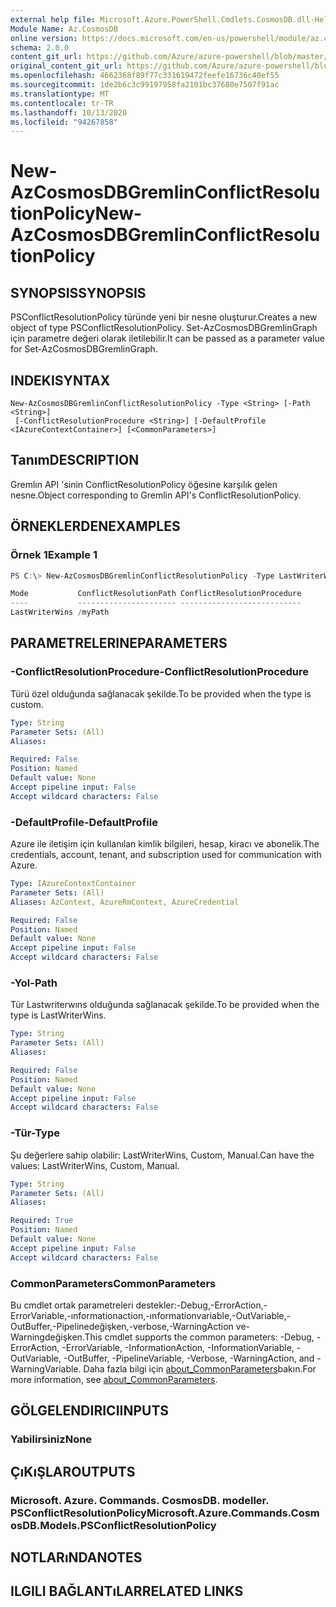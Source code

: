 ```yaml
---
external help file: Microsoft.Azure.PowerShell.Cmdlets.CosmosDB.dll-Help.xml
Module Name: Az.CosmosDB
online version: https://docs.microsoft.com/en-us/powershell/module/az.cosmosdb/new-azcosmosdbgremlinconflictresolutionpolicy
schema: 2.0.0
content_git_url: https://github.com/Azure/azure-powershell/blob/master/src/CosmosDB/CosmosDB/help/New-AzCosmosDBGremlinConflictResolutionPolicy.md
original_content_git_url: https://github.com/Azure/azure-powershell/blob/master/src/CosmosDB/CosmosDB/help/New-AzCosmosDBGremlinConflictResolutionPolicy.md
ms.openlocfilehash: 4662368f89f77c331619472feefe16736c40ef55
ms.sourcegitcommit: 1de2b6c3c99197958fa2101bc37680e7507f91ac
ms.translationtype: MT
ms.contentlocale: tr-TR
ms.lasthandoff: 10/13/2020
ms.locfileid: "94267858"
---
```

# <span data-ttu-id="7e296-101">New-AzCosmosDBGremlinConflictResolutionPolicy</span><span class="sxs-lookup"><span data-stu-id="7e296-101">New-AzCosmosDBGremlinConflictResolutionPolicy</span></span>

## <span data-ttu-id="7e296-102">SYNOPSIS</span><span class="sxs-lookup"><span data-stu-id="7e296-102">SYNOPSIS</span></span>
<span data-ttu-id="7e296-103">PSConflictResolutionPolicy türünde yeni bir nesne oluşturur.</span><span class="sxs-lookup"><span data-stu-id="7e296-103">Creates a new object of type PSConflictResolutionPolicy.</span></span> <span data-ttu-id="7e296-104">Set-AzCosmosDBGremlinGraph için parametre değeri olarak iletilebilir.</span><span class="sxs-lookup"><span data-stu-id="7e296-104">It can be passed as a parameter value for Set-AzCosmosDBGremlinGraph.</span></span>

## <span data-ttu-id="7e296-105">INDEKI</span><span class="sxs-lookup"><span data-stu-id="7e296-105">SYNTAX</span></span>

```
New-AzCosmosDBGremlinConflictResolutionPolicy -Type <String> [-Path <String>]
 [-ConflictResolutionProcedure <String>] [-DefaultProfile <IAzureContextContainer>] [<CommonParameters>]
```

## <span data-ttu-id="7e296-106">Tanım</span><span class="sxs-lookup"><span data-stu-id="7e296-106">DESCRIPTION</span></span>
<span data-ttu-id="7e296-107">Gremlın API 'sinin ConflictResolutionPolicy öğesine karşılık gelen nesne.</span><span class="sxs-lookup"><span data-stu-id="7e296-107">Object corresponding to Gremlin API's ConflictResolutionPolicy.</span></span>

## <span data-ttu-id="7e296-108">ÖRNEKLERDEN</span><span class="sxs-lookup"><span data-stu-id="7e296-108">EXAMPLES</span></span>

### <span data-ttu-id="7e296-109">Örnek 1</span><span class="sxs-lookup"><span data-stu-id="7e296-109">Example 1</span></span>
```powershell
PS C:\> New-AzCosmosDBGremlinConflictResolutionPolicy -Type LastWriterWins -Path "/myPath"

Mode           ConflictResolutionPath ConflictResolutionProcedure
----           ---------------------- ---------------------------
LastWriterWins /myPath
```

## <span data-ttu-id="7e296-110">PARAMETRELERINE</span><span class="sxs-lookup"><span data-stu-id="7e296-110">PARAMETERS</span></span>

### <span data-ttu-id="7e296-111">-ConflictResolutionProcedure</span><span class="sxs-lookup"><span data-stu-id="7e296-111">-ConflictResolutionProcedure</span></span>
<span data-ttu-id="7e296-112">Türü özel olduğunda sağlanacak şekilde.</span><span class="sxs-lookup"><span data-stu-id="7e296-112">To be provided when the type is custom.</span></span>

```yaml
Type: String
Parameter Sets: (All)
Aliases:

Required: False
Position: Named
Default value: None
Accept pipeline input: False
Accept wildcard characters: False
```

### <span data-ttu-id="7e296-113">-DefaultProfile</span><span class="sxs-lookup"><span data-stu-id="7e296-113">-DefaultProfile</span></span>
<span data-ttu-id="7e296-114">Azure ile iletişim için kullanılan kimlik bilgileri, hesap, kiracı ve abonelik.</span><span class="sxs-lookup"><span data-stu-id="7e296-114">The credentials, account, tenant, and subscription used for communication with Azure.</span></span>

```yaml
Type: IAzureContextContainer
Parameter Sets: (All)
Aliases: AzContext, AzureRmContext, AzureCredential

Required: False
Position: Named
Default value: None
Accept pipeline input: False
Accept wildcard characters: False
```

### <span data-ttu-id="7e296-115">-Yol</span><span class="sxs-lookup"><span data-stu-id="7e296-115">-Path</span></span>
<span data-ttu-id="7e296-116">Tür Lastwriterwıns olduğunda sağlanacak şekilde.</span><span class="sxs-lookup"><span data-stu-id="7e296-116">To be provided when the type is LastWriterWins.</span></span>

```yaml
Type: String
Parameter Sets: (All)
Aliases:

Required: False
Position: Named
Default value: None
Accept pipeline input: False
Accept wildcard characters: False
```

### <span data-ttu-id="7e296-117">-Tür</span><span class="sxs-lookup"><span data-stu-id="7e296-117">-Type</span></span>
<span data-ttu-id="7e296-118">Şu değerlere sahip olabilir: LastWriterWins, Custom, Manual.</span><span class="sxs-lookup"><span data-stu-id="7e296-118">Can have the values: LastWriterWins, Custom, Manual.</span></span>

```yaml
Type: String
Parameter Sets: (All)
Aliases:

Required: True
Position: Named
Default value: None
Accept pipeline input: False
Accept wildcard characters: False
```

### <span data-ttu-id="7e296-119">CommonParameters</span><span class="sxs-lookup"><span data-stu-id="7e296-119">CommonParameters</span></span>
<span data-ttu-id="7e296-120">Bu cmdlet ortak parametreleri destekler:-Debug,-ErrorAction,-ErrorVariable,-ınformationaction,-ınformationvariable,-OutVariable,-OutBuffer,-Pipelinedeğişken,-verbose,-WarningAction ve-Warningdeğişken.</span><span class="sxs-lookup"><span data-stu-id="7e296-120">This cmdlet supports the common parameters: -Debug, -ErrorAction, -ErrorVariable, -InformationAction, -InformationVariable, -OutVariable, -OutBuffer, -PipelineVariable, -Verbose, -WarningAction, and -WarningVariable.</span></span> <span data-ttu-id="7e296-121">Daha fazla bilgi için [about_CommonParameters](http://go.microsoft.com/fwlink/?LinkID=113216)bakın.</span><span class="sxs-lookup"><span data-stu-id="7e296-121">For more information, see [about_CommonParameters](http://go.microsoft.com/fwlink/?LinkID=113216).</span></span>

## <span data-ttu-id="7e296-122">GÖLGELENDIRICI</span><span class="sxs-lookup"><span data-stu-id="7e296-122">INPUTS</span></span>

### <span data-ttu-id="7e296-123">Yabilirsiniz</span><span class="sxs-lookup"><span data-stu-id="7e296-123">None</span></span>

## <span data-ttu-id="7e296-124">ÇıKıŞLAR</span><span class="sxs-lookup"><span data-stu-id="7e296-124">OUTPUTS</span></span>

### <span data-ttu-id="7e296-125">Microsoft. Azure. Commands. CosmosDB. modeller. PSConflictResolutionPolicy</span><span class="sxs-lookup"><span data-stu-id="7e296-125">Microsoft.Azure.Commands.CosmosDB.Models.PSConflictResolutionPolicy</span></span>

## <span data-ttu-id="7e296-126">NOTLARıNDA</span><span class="sxs-lookup"><span data-stu-id="7e296-126">NOTES</span></span>

## <span data-ttu-id="7e296-127">ILGILI BAĞLANTıLAR</span><span class="sxs-lookup"><span data-stu-id="7e296-127">RELATED LINKS</span></span>

